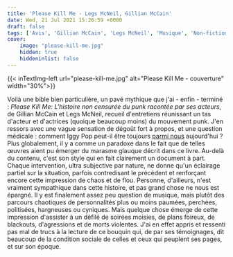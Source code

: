 ```yaml
---
title: 'Please Kill Me - Legs McNeil, Gillian McCain'
date: Wed, 21 Jul 2021 15:26:59 +0000
draft: false
tags: ['Avis', 'Gillian McCain', 'Legs McNeil', 'Musique', 'Non-fiction', 'Editions Allia']
cover: 
    image: "please-kill-me.jpg"
    hidden: true
    hiddeninlist: false
---
```


{{< inTextImg-left url="please-kill-me.jpg" alt="Please Kill Me - couverture" width="30%">}} 

Voilà une bible bien particulière, un pavé mythique que j'ai - enfin - terminé : _Please Kill Me: L'histoire non censurée du punk_ _racontée par ses acteurs_, de Gillian McCain et Legs McNeil, recueil d'entretiens réunissant un tas d'acteur et d'actrices (quoique beaucoup moins) du mouvement punk. J'en ressors avec une vague sensation de dégoût fort à propos, et une question médicale : comment Iggy Pop peut-il être toujours [parmi nous](https://www.youtube.com/watch?v=nJYjgd9r40Q) aujourd'hui ? Plus globalement, il y a comme un paradoxe dans le fait que de telles œuvres aient pu émerger du marasme glauque décrit dans ce livre. Au-delà du contenu, c'est son style qui en fait clairement un document à part. Chaque intervention, ultra subjective par nature, ne donne qu'un éclairage partiel sur la situation, parfois contredisant le précédent et renforçant encore cette impression de chaos et de flou. Personne, d'ailleurs, n'est vraiment sympathique dans cette histoire, et pas grand chose ne nous est épargné. Il y est finalement assez peu question de musique, mais plutôt des parcours chaotiques de personnalités plus ou moins paumées, perchées, politisées, hargneuses ou cyniques. Mais quelque chose émerge de cette impression d'assister à un défilé de soirées moisies, de plans foireux, de blackouts, d'agressions et de morts violentes. J'ai en effet appris et ressenti pas mal de trucs à la lecture de ce bouquin qui, de par ses témoignages, dit beaucoup de la condition sociale de celles et ceux qui peuplent ses pages, et sur son époque.